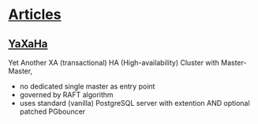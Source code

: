 # [Articles](https://vkrinitsyn.github.io)


## [YaXaHa](/yt/)
Yet Another XA (transactional) HA (High-availability) Cluster with Master-Master,
- no dedicated single master as entry point
- governed by RAFT algorithm
- uses standard (vanilla) PostgreSQL server with extention AND optional patched PGbouncer

